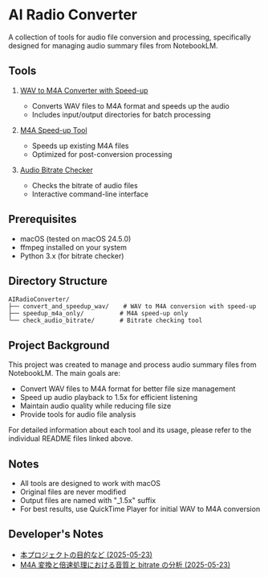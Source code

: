 # AI Radio Converter

A collection of tools for audio file conversion and processing, specifically designed for managing audio summary files from NotebookLM.

## Tools

1. [WAV to M4A Converter with Speed-up](convert_and_speedup_wav/README.md)

   - Converts WAV files to M4A format and speeds up the audio
   - Includes input/output directories for batch processing

2. [M4A Speed-up Tool](speedup_m4a_only/README.md)

   - Speeds up existing M4A files
   - Optimized for post-conversion processing

3. [Audio Bitrate Checker](check_audio_bitrate/README.md)
   - Checks the bitrate of audio files
   - Interactive command-line interface

## Prerequisites

- macOS (tested on macOS 24.5.0)
- ffmpeg installed on your system
- Python 3.x (for bitrate checker)

## Directory Structure

```text
AIRadioConverter/
├── convert_and_speedup_wav/    # WAV to M4A conversion with speed-up
├── speedup_m4a_only/          # M4A speed-up only
└── check_audio_bitrate/       # Bitrate checking tool
```

## Project Background

This project was created to manage and process audio summary files from NotebookLM. The main goals are:

- Convert WAV files to M4A format for better file size management
- Speed up audio playback to 1.5x for efficient listening
- Maintain audio quality while reducing file size
- Provide tools for audio file analysis

For detailed information about each tool and its usage, please refer to the individual README files linked above.

## Notes

- All tools are designed to work with macOS
- Original files are never modified
- Output files are named with "\_1.5x" suffix
- For best results, use QuickTime Player for initial WAV to M4A conversion

## Developer's Notes

- [本プロジェクトの目的など (2025-05-23)](docs/project-overview-2025-05-23.md)
- [M4A 変換と倍速処理における音質と bitrate の分析 (2025-05-23)](docs/audio-analysis-2025-05-23.md)
